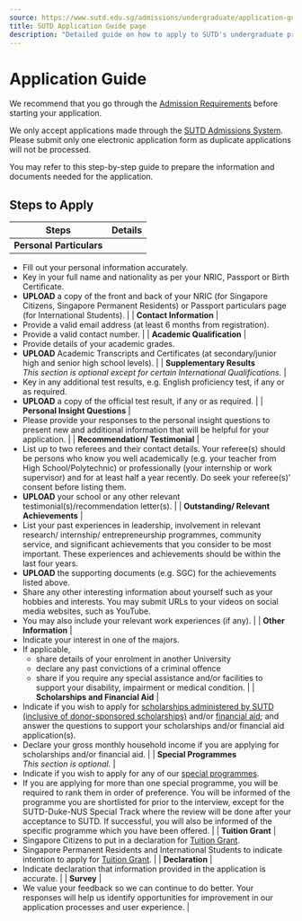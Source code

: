 ```yaml
---
source: https://www.sutd.edu.sg/admissions/undergraduate/application-guide/
title: SUTD Application Guide page
description: "Detailed guide on how to apply to SUTD's undergraduate programs, including requirements and deadlines."
---
```


# Application Guide

We recommend that you go through the [Admission Requirements](https://www.sutd.edu.sg/admissions/undergraduate/admission-requirements/overview) before starting your application.

We only accept applications made through the [SUTD Admissions System](https://admission.sutd.edu.sg/psp/CSADM1PRD/APPLICANT/HRMS/?cmd=login&languageCd=ENG&). Please submit only one electronic application form as duplicate applications will not be processed.

You may refer to this step-by-step guide to prepare the information and documents needed for the application.

## Steps to Apply

| Steps | Details |
|-------|---------|
| **Personal Particulars** |  
- Fill out your personal information accurately.  
- Key in your full name and nationality as per your NRIC, Passport or Birth Certificate.  
- **UPLOAD** a copy of the front and back of your NRIC (for Singapore Citizens, Singapore Permanent Residents) or Passport particulars page (for International Students).  |
| **Contact Information** |  
- Provide a valid email address (at least 6 months from registration).  
- Provide a valid contact number.  |
| **Academic Qualification** |  
- Provide details of your academic grades.  
- **UPLOAD** Academic Transcripts and Certificates (at secondary/junior high and senior high school levels).  |
| **Supplementary Results**  
*This section is optional except for certain International Qualifications.* |  
- Key in any additional test results, e.g. English proficiency test, if any or as required.  
- **UPLOAD** a copy of the official test result, if any or as required.  |
| **Personal Insight Questions** |  
- Please provide your responses to the personal insight questions to present new and additional information that will be helpful for your application.  |
| **Recommendation/ Testimonial** |  
- List up to two referees and their contact details. Your referee(s) should be persons who know you well academically (e.g. your teacher from High School/Polytechnic) or professionally (your internship or work supervisor) and for at least half a year recently. Do seek your referee(s)’ consent before listing them.  
- **UPLOAD** your school or any other relevant testimonial(s)/recommendation letter(s).  |
| **Outstanding/ Relevant Achievements** |  
- List your past experiences in leadership, involvement in relevant research/ internship/ entrepreneurship programmes, community service, and significant achievements that you consider to be most important. These experiences and achievements should be within the last four years.  
- **UPLOAD** the supporting documents (e.g. SGC) for the achievements listed above.  
- Share any other interesting information about yourself such as your hobbies and interests. You may submit URLs to your videos on social media websites, such as YouTube.  
- You may also include your relevant work experiences (if any).  |
| **Other Information** |  
- Indicate your interest in one of the majors.  
- If applicable,  
  - share details of your enrolment in another University  
  - declare any past convictions of a criminal offence  
  - share if you require any special assistance and/or facilities to support your disability, impairment or medical condition.  |
| **Scholarships and Financial Aid** |  
- Indicate if you wish to apply for [scholarships administered by SUTD (inclusive of donor-sponsored scholarships)](https://www.sutd.edu.sg/admissions/undergraduate/scholarship/sutd-administered/) and/or [financial aid](https://www.sutd.edu.sg/admissions/undergraduate/financing-options-and-aid/financial-aid/); and answer the questions to support your scholarships and/or financial aid application(s).  
- Declare your gross monthly household income if you are applying for scholarships and/or financial aid.  |
| **Special Programmes**  
*This section is optional.* |  
- Indicate if you wish to apply for any of our [special programmes](https://www.sutd.edu.sg/education/undergraduate/special-programmes/).  
- If you are applying for more than one special programme, you will be required to rank them in order of preference. You will be informed of the programme you are shortlisted for prior to the interview, except for the SUTD-Duke-NUS Special Track where the review will be done after your acceptance to SUTD. If successful, you will also be informed of the specific programme which you have been offered.  |
| **Tuition Grant** |  
- Singapore Citizens to put in a declaration for [Tuition Grant](https://www.sutd.edu.sg/admissions/undergraduate/education-expenses/fees/).  
- Singapore Permanent Residents and International Students to indicate intention to apply for [Tuition Grant](https://www.sutd.edu.sg/admissions/undergraduate/education-expenses/fees/).  |
| **Declaration** |  
- Indicate declaration that information provided in the application is accurate.  |
| **Survey** |  
- We value your feedback so we can continue to do better. Your responses will help us identify opportunities for improvement in our application processes and user experience.  |